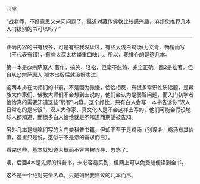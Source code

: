 回应

“战老师，不好意思又来问问题了，最近对藏传佛教比较感兴趣，麻烦您推荐几本入门级别的书可以吗？”

---

正确内容的书有很多，可是有些我没读过，有些太浅白鸡汤/为文青、畅销而写（不代表有错），有些太深太枯燥重口味儿。所以，我推介的是这几本。

第一本是@宗萨原人 著作，搞笑、轻松，但毫不忽悠、完全正确。图2是拙著，但自从@宗萨原人 那本出版后就没好卖过。

这两本排在大师们的书前，不是因为傲慢，恰恰相反，有很多常识性质话题，是藏族大作家们、佛教大师们不会想到去说的，他们会认为是弱智问题，而入门初学者恰恰真的需要知道这些“弱智”内容。这个好比，只有白人会写一本书告诉你“汉人日常吃的是米饭”，汉人大作家、真文化人是不会这样去写的，他们可能会假设地球人都知道，而很多白人恰恰就是不知道而期望被告知。

另外几本是喇嘛们写的入门类科普书籍，但却不至于是鸡汤（别误会！鸡汤有其价值，这里只是说，这似乎不是您的需求而已）。

看完这些，基本就知道大概而不容易被误导、忽悠了。

噢，后面4本是先师的科普书，未必容易买到，但网上可以免费随便读到全书。

这不是一个绝对完全名单，只是列出我建议的几本而已。
